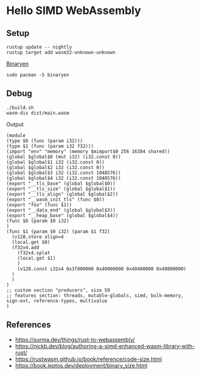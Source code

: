 # Hello SIMD WebAssembly

## Setup

    rustup update -- nightly
    rustup target add wasm32-unknown-unknown

[Binaryen](https://github.com/WebAssembly/binaryen)

    sudo pacman -S binaryen

## Debug

    ./build.sh
    wasm-dis dist/main.wasm

Output

    (module
    (type $0 (func (param i32)))
    (type $1 (func (param i32 f32)))
    (import "env" "memory" (memory $mimport$0 256 16384 shared))
    (global $global$0 (mut i32) (i32.const 0))
    (global $global$1 i32 (i32.const 0))
    (global $global$2 i32 (i32.const 0))
    (global $global$3 i32 (i32.const 1048576))
    (global $global$4 i32 (i32.const 1048576))
    (export "__tls_base" (global $global$0))
    (export "__tls_size" (global $global$1))
    (export "__tls_align" (global $global$2))
    (export "__wasm_init_tls" (func $0))
    (export "foo" (func $1))
    (export "__data_end" (global $global$3))
    (export "__heap_base" (global $global$4))
    (func $0 (param $0 i32)
    )
    (func $1 (param $0 i32) (param $1 f32)
      (v128.store align=4
      (local.get $0)
      (f32x4.add
        (f32x4.splat
        (local.get $1)
        )
        (v128.const i32x4 0x3f800000 0x40000000 0x40400000 0x40800000)
      )
      )
    )
    ;; custom section "producers", size 59
    ;; features section: threads, mutable-globals, simd, bulk-memory, sign-ext, reference-types, multivalue
    )

## References

- https://surma.dev/things/rust-to-webassembly/
- https://nickb.dev/blog/authoring-a-simd-enhanced-wasm-library-with-rust/
- https://rustwasm.github.io/book/reference/code-size.html
- https://book.leptos.dev/deployment/binary_size.html
